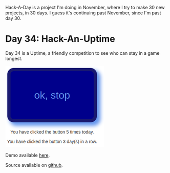 Hack-A-Day is a project I'm doing in November, where I try to make 30 new projects, in 30 days. I guess it's continuing past November, since I'm past day 30.

# Day 34: Hack-An-Uptime

Day 34 is a Uptime, a friendly competition to see who can stay in a game longest.

[![Screenshot](screenshot.png)](https://tilde.za3k.com/hackaday/uptime)

Demo available [here](https://tilde.za3k.com/hackaday/uptime).

Source available on [github](https://github.com/za3k/day34_uptime).
